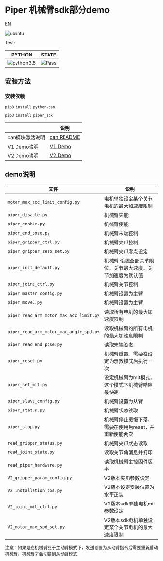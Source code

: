 # Piper 机械臂sdk部分demo

[EN](README(EN).MD)

![ubuntu](https://img.shields.io/badge/Ubuntu-20.04-orange.svg)

Test:

|PYTHON |STATE|
|---|---|
|![python3.8](https://img.shields.io/badge/Python-3.8-blue.svg)|![Pass](https://img.shields.io/badge/Pass-blue.svg)|

## 安装方法

### 安装依赖

```shell
pip3 install python-can
```

```shell
pip3 install piper_sdk
```

| |说明|
|---|---|
|can模块激活说明|[can README](./can_config.MD)|
|V1 Demo说明|[V1 Demo](./V1/README.MD)|
|V2 Demo说明|[V2 Demo](./V2/README.MD)|

## demo说明

|文件 |说明|
|---|---|
|`motor_max_acc_limit_config.py`|电机单独设定某个关节电机的最大加速度限制|
|`piper_disable.py`|机械臂失能|
|`piper_enable.py`|机械臂使能|
|`piper_end_pose.py`|机械臂末端控制|
|`piper_gripper_ctrl.py`|机械臂夹爪控制|
|`piper_gripper_zero_set.py`|机械臂夹爪零点设定|
|`piper_init_default.py`|机械臂 设置全部关节限位、关节最大速度、关节加速度为默认值|
|`piper_joint_ctrl.py`|机械臂关节控制|
|`piper_master_config.py`|机械臂设置为主臂|
|`piper_moveC.py`|机械臂设置为主臂|
|`piper_read_arm_motor_max_acc_limit.py`|读取所有电机的最大加速度限制|
|`piper_read_arm_motor_max_angle_spd.py`|读取机械臂的所有电机的最大加速度限制|
|`piper_read_end_pose.py`|读取末端姿态|
|`piper_reset.py`|机械臂重置，需要在设定为示教模式后执行一次|
|`piper_set_mit.py`|设定机械臂为mit模式，这个模式下机械臂响应最快速|
|`piper_slave_config.py`|机械臂设置为从臂|
|`piper_status.py`|机械臂状态读取|
|`piper_stop.py`|机械臂停止缓慢下落，需要在使用后reset，并重新使能两次|
|`read_gripper_status.py`|机械臂夹爪状态读取|
|`read_joint_state.py`|读取关节角消息并打印|
|`read_piper_hardware.py`|读取机械臂主控固件版本|
|`V2_gripper_param_config.py`|V2版本夹爪参数设定|
|`V2_installation_pos.py`|V2版本设定安装位置为水平正装|
|`V2_joint_mit_ctrl.py`|V2版本sdk单独电机mit参数设定|
|`V2_motor_max_spd_set.py`|V2版本sdk电机单独设定某个关节电机的最大速度限制|

注意：如果是在机械臂处于主动臂模式下，发送设置为从动臂指令后需要重新启动机械臂，机械臂才会切换到从动臂模式